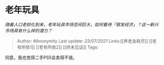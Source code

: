 # 老年玩具
*随着人口老龄化到来，老年玩具市场空间巨大，如何看待「银发经济」？这一新兴市场具有什么样的潜力？*

> Author: #Anonymity
> Last update: *23/07/2021*
> Links:[[养老金耗尽]] [[老有所依1]] [[老有所依2]] [[终末见证]]
> Tags:

同意，我也觉得二手PS5会卖得不错。
